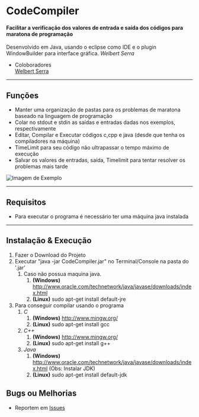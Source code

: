 > 
# CodeCompiler
#### Facilitar a verificação dos valores de entrada e saída dos códigos para maratona de programação
Desenvolvido em Java, usando o eclipse como IDE e o plugin WindowBuilder para interface gráfica.
_Welbert Serra_
>
* Coloboradores <br>
 [Welbert Serra](https://github.com/welbert)

***

## Funções
* Manter uma organização de pastas para os problemas de maratona baseado na linguagem de programação
* Colar no stdout e stdin as saídas e entradas dadas nos exemplos, respectivamente
* Editar, Compilar e Executar códigos c,cpp e java (desde que tenha os compiladores na máquina)
* TimeLimit para seu código não ultrapassar o tempo máximo de execução
* Salvar os valores de entradas, saída, Timelimit para tentar resolver os problemas mais tarde
 
![Imagem de Exemplo](https://welbert.github.io/CodeCompiler/images/capture.png)

***

## Requisitos
* Para executar o programa  é necessário ter uma máquina java instalada

***

## Instalação & Execução
1. Fazer o Download do Projeto
2. Executar "java -jar CodeCompiler.jar" no Terminal/Console na pasta do '.jar'
	1. Caso não possua maquina java. 
		1. **(Windows)** http://www.oracle.com/technetwork/java/javase/downloads/index.html
		2. **(Linux)** sudo apt-get install default-jre
3. Para conseguir compilar usando o programa
	1. _C_
 		1. **(Windows)** http://www.mingw.org/
		2. **(Linux)** sudo apt-get install gcc
	2. _C++_
 		1. **(Windows)** http://www.mingw.org/
		2. **(Linux)** sudo apt-get install g++
	2. _Java_
 		1. **(Windows)** http://www.oracle.com/technetwork/java/javase/downloads/index.html (Obs: Instalar JDK)
		2. **(Linux)** sudo apt-get install default-jdk

	
## Bugs ou Melhorias
* Reportem em [Issues](https://github.com/welbert/CodeCompiler/issues/new)
